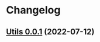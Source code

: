# Changelog

## [Utils 0.0.1](https://github.com/untile/react-core/releases/tag/utils-0.0.1) (2022-07-12)
